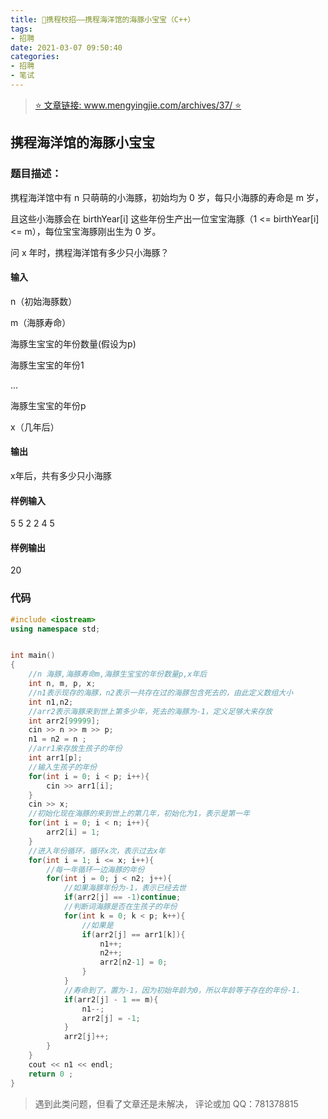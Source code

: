 ```yaml
---
title: 🚄携程校招——携程海洋馆的海豚小宝宝（C++）
tags: 
- 招聘
date: 2021-03-07 09:50:40
categories:
- 招聘
- 笔试
---
```


> [ ⭐ 文章链接: www.mengyingjie.com/archives/37/ ⭐ ](http://www.mengyingjie.com/archives/37/) 

## 携程海洋馆的海豚小宝宝
### 题目描述：
携程海洋馆中有 n 只萌萌的小海豚，初始均为 0 岁，每只小海豚的寿命是 m 岁，

且这些小海豚会在 birthYear[i] 这些年份生产出一位宝宝海豚（1 <= birthYear[i] <= m），每位宝宝海豚刚出生为 0 岁。

问 x 年时，携程海洋馆有多少只小海豚？
#### 输入
n（初始海豚数）

m（海豚寿命）

海豚生宝宝的年份数量(假设为p)

海豚生宝宝的年份1

...

海豚生宝宝的年份p

x（几年后）
#### 输出
x年后，共有多少只小海豚
#### 样例输入
5
5
2
2
4
5

#### 样例输出
20
### 代码
```cpp
#include <iostream>
using namespace std;


int main()
{
    //n 海豚,海豚寿命m,海豚生宝宝的年份数量p,x年后
    int n, m, p, x;
    //n1表示现存的海豚，n2表示一共存在过的海豚包含死去的，由此定义数组大小
    int n1,n2;
    //arr2表示海豚来到世上第多少年，死去的海豚为-1，定义足够大来存放
    int arr2[99999];
    cin >> n >> m >> p;
    n1 = n2 = n ;
    //arr1来存放生孩子的年份
    int arr1[p];
    //输入生孩子的年份
    for(int i = 0; i < p; i++){
        cin >> arr1[i];
    }
    cin >> x;
    //初始化现在海豚的来到世上的第几年，初始化为1，表示是第一年
    for(int i = 0; i < n; i++){
        arr2[i] = 1;
    }
    //进入年份循环，循环x次，表示过去x年
    for(int i = 1; i <= x; i++){
        //每一年循环一边海豚的年份
        for(int j = 0; j < n2; j++){
            //如果海豚年份为-1，表示已经去世
            if(arr2[j] == -1)continue;
            //判断词海豚是否在生孩子的年份
            for(int k = 0; k < p; k++){
                //如果是
                if(arr2[j] == arr1[k]){
                    n1++;
                    n2++;
                    arr2[n2-1] = 0;
                }
            }
            //寿命到了，置为-1，因为初始年龄为0，所以年龄等于存在的年份-1.
            if(arr2[j] - 1 == m){
                n1--;
                arr2[j] = -1;
            }
            arr2[j]++;
        }
    }
    cout << n1 << endl;
    return 0 ;
}

```

> 遇到此类问题，但看了文章还是未解决，
> 评论或加 QQ：781378815
